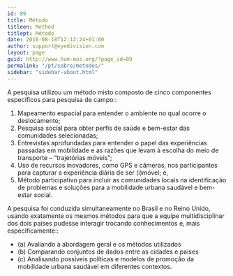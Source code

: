 ```yaml
---
id: 89
title: Método
titleen: Method
titlept: Método
date: 2016-08-18T12:12:24+01:00
author: support@eyedivision.com
layout: page
guid: http://www.hum-mus.org/?page_id=89
permalink: "/pt/sobre/metodos/"
sidebar: "sidebar-about.html"
---
```

A pesquisa utilizou um método misto composto de cinco componentes específicos para pesquisa de campo::

  1. Mapeamento espacial para entender o ambiente no qual ocorre o deslocamento;
  2. Pesquisa social para obter perfis de saúde e bem-estar das comunidades selecionadas;
  3. Entrevistas aprofundadas para entender o papel das experiências passadas em mobilidade e as razões que levam à escolha do meio de transporte &#8211; “trajetórias móveis”;
  4. Uso de recursos inovadores, como GPS e câmeras, nos participantes para capturar a experiência diária de ser (i)móvel; e,
  5. Método participativo para incluir as comunidades locais na identificação de problemas e soluções para a mobilidade urbana saudável e bem-estar social.

A pesquisa foi conduzida simultaneamente no Brasil e no Reino Unido, usando exatamente os mesmos métodos para que a equipe multidisciplinar dos dois países pudesse interagir trocando conhecimentos e, mais especificamente::

  * (a) Avaliando a abordagem geral e os métodos utilizados
  * (b) Comparando conjuntos de dados entre as cidades e países
  * (c) Analisando possíveis políticas e modelos de promoção da mobilidade urbana saudável em diferentes contextos.